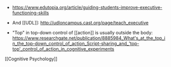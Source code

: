   - https://www.edutopia.org/article/guiding-students-improve-executive-functioning-skills
  - And [[UDL]]:
    http://udloncampus.cast.org/page/teach_executive

  - "Top" in top-down control of [[action]] is usually
    outside the body:
    https://www.researchgate.net/publication/8885984_What's_at_the_top_in_the_top-down_control_of_action_Script-sharing_and_'top-top'_control_of_action_in_cognitive_experiments

[[Cognitive Psychology]]